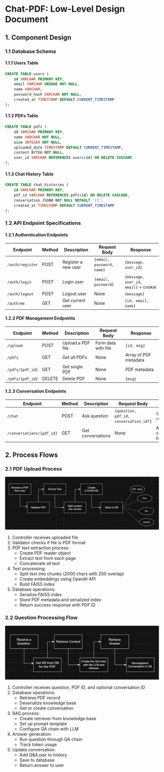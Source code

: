 # Chat-PDF: Low-Level Design Document

## 1. Component Design

### 1.1 Database Schema

#### 1.1.1 Users Table
```sql
CREATE TABLE users (
    id VARCHAR PRIMARY KEY,
    email VARCHAR UNIQUE NOT NULL,
    name VARCHAR,
    password_hash VARCHAR NOT NULL,
    created_at TIMESTAMP DEFAULT CURRENT_TIMESTAMP
);
```

#### 1.1.2 PDFs Table
```sql
CREATE TABLE pdfs (
    id VARCHAR PRIMARY KEY,
    name VARCHAR NOT NULL,
    size INTEGER NOT NULL,
    uploaded_date TIMESTAMP DEFAULT CURRENT_TIMESTAMP,
    content BYTEA NOT NULL,
    user_id VARCHAR REFERENCES users(id) ON DELETE CASCADE
);
```

#### 1.1.3 Chat History Table
```sql
CREATE TABLE chat_histories (
    id VARCHAR PRIMARY KEY,
    pdf_id VARCHAR REFERENCES pdfs(id) ON DELETE CASCADE,
    conversation JSONB NOT NULL DEFAULT '[]',
    created_at TIMESTAMP DEFAULT CURRENT_TIMESTAMP
);
```

### 1.2 API Endpoint Specifications

#### 1.2.1 Authentication Endpoints

| Endpoint | Method | Description | Request Body | Response |
|----------|--------|-------------|-------------|----------|
| `/auth/register` | POST | Register a new user | `{email, password, name}` | `{message, user_id}` |
| `/auth/login` | POST | Login user | `{email, password}` | `{message, user_id, email}` + cookie |
| `/auth/logout` | POST | Logout user | None | `{message}` |
| `/auth/me` | GET | Get current user | None | `{id, email, name}` |

#### 1.2.2 PDF Management Endpoints

| Endpoint | Method | Description | Request Body | Response |
|----------|--------|-------------|-------------|----------|
| `/upload` | POST | Upload a PDF file | Form data with file | `{id, msg}` |
| `/pdfs` | GET | Get all PDFs | None | Array of PDF metadata |
| `/pdfs/{pdf_id}` | GET | Get single PDF | None | PDF metadata |
| `/pdfs/{pdf_id}` | DELETE | Delete PDF | None | `{msg}` |

#### 1.2.3 Conversation Endpoints

| Endpoint | Method | Description | Request Body | Response |
|----------|--------|-------------|-------------|----------|
| `/chat` | POST | Ask question | `{question, pdf_id, conversation_id?}` | `{answer, conversation_id}` |
| `/conversations/{pdf_id}` | GET | Get conversations | None | Array of conversation history |

## 2. Process Flows

### 2.1 PDF Upload Process

![alt text](pdf-upload-diagram.png)

1. Controller receives uploaded file
2. Validator checks if file is PDF format
3. PDF text extraction process:
   - Create PDF reader object
   - Extract text from each page
   - Concatenate all text
4. Text processing:
   - Split text into chunks (2000 chars with 200 overlap)
   - Create embeddings using OpenAI API
   - Build FAISS index
5. Database operations:
   - Serialize FAISS index
   - Store PDF metadata and serialized index
   - Return success response with PDF ID

### 2.2 Question Processing Flow

![alt text](question-diagram.png)

1. Controller receives question, PDF ID, and optional conversation ID
2. Database operations:
   - Retrieve PDF record
   - Deserialize knowledge base
   - Get or create conversation
3. RAG process:
   - Create retriever from knowledge base
   - Set up prompt template
   - Configure QA chain with LLM
4. Answer generation:
   - Run question through QA chain
   - Track token usage
5. Update conversation:
   - Add Q&A pair to history
   - Save to database
   - Return answer to user
